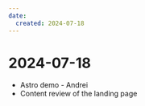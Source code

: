 ```yaml
---
date:
  created: 2024-07-18
---
```


# 2024-07-18

- Astro demo - Andrei
- Content review of the landing page

<!-- more -->
